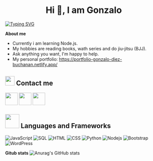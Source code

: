 <h1 align="center">Hi 👋, I am Gonzalo</h1>

[![Typing SVG](https://readme-typing-svg.herokuapp.com?font=Fira+Code&weight=500&pause=1000&color=39A7F7&background=FFFFFF&random=false&width=435&lines=Front+End+Web+Developer)](https://git.io/typing-svg)

**About me**
- Currently i am learning Node.js.
- My hobbies are reading books, wath series and do jiu-jitsu (BJJ).
- Ask anything you want, I'm happy to help.
- My personal portfolio: https://portfolio-gonzalo-diez-buchanan.netlify.app/

## <img src="https://media.giphy.com/media/iY8CRBdQXODJSCERIr/giphy.gif" width="30px"> Contact me
<p align="left">
  <a href="https://www.linkedin.com/in/gdiezbuchanan/" target="blank"><img align="center" src="https://www.vectorlogo.zone/logos/linkedin/linkedin-icon.svg" height="40" width="40" /></a>
  <a href="https://www.instagram.com/gonzalodiezbuch/" targer="blank"><img align="center" src="https://www.vectorlogo.zone/logos/instagram/instagram-icon.svg" height="40" width="40" /></a>
  <a href="mailto:gonzalodiez97@gmail.com"><img align="center" src="https://www.vectorlogo.zone/logos/gmail/gmail-icon.svg" height="40" width="40" /></a>
</p>

## <img src="https://media.giphy.com/media/HwBlFQZFcAoUcPHZdX/giphy.gif" width="45px"> Languages ​​and Frameworks
<p>
  <img alt="JavaScript" src="https://img.shields.io/badge/JavaScript-F7DF1E?logo=javascript&logoColor=000&style=flat">
  <img alt="SQL" src="https://custom-icon-badges.herokuapp.com/badge/SQL-025E8C.svg?logo=database&logoColor=white">
  <img alt="HTML" src="https://img.shields.io/badge/HTML-14354C.svg?logo=html5&logoColor=black&color=orange">
  <img alt="CSS" src="https://img.shields.io/badge/CSS3-1572B6?logo=css3&logoColor=fff&style=flat">
  <img alt="Python" src="https://img.shields.io/badge/Python-14354C.svg?logo=python&logoColor=blue&color=yellow">
  <img alt="Nodejs" src="https://img.shields.io/badge/Nodejs-14354C.svg?logo=node.js&logoColor=black&color=darkgreen">
  <img alt="Bootstrap" src="https://img.shields.io/badge/Bootstrap-14354C.svg?logo=bootstrap&logoColor=white&color=mediumpurple">
  <img alt="WordPress" src="https://img.shields.io/badge/WordPress-21759B?logo=wordpress&logoColor=fff&style=flat">
</p>

**Gitub stats**
![Anurag's GitHub stats](https://github-readme-stats.vercel.app/api?username=Gonzalo-diez&theme=dark&show_icons=true)
